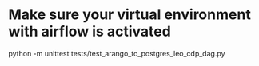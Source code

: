 
# Make sure your virtual environment with airflow is activated
python -m unittest tests/test_arango_to_postgres_leo_cdp_dag.py